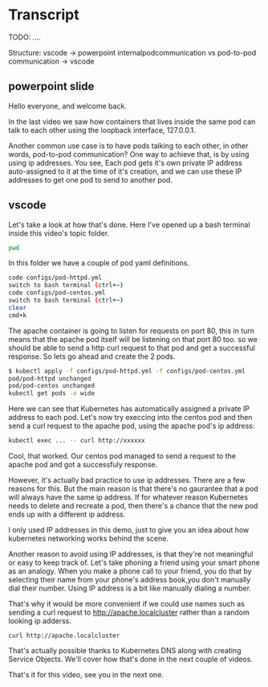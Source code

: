 # Transcript

TODO: ....

Structure:
vscode
-> powerpoint internalpodcommunication vs pod-to-pod communication
-> vscode


## powerpoint slide

Hello everyone, and welcome back.


In the last video we saw how containers that lives inside the same pod can talk to each other using the loopback interface, 127.0.0.1. 

Another common use case is to have pods talking to each other, in other words, pod-to-pod communication? One way to achieve that, is by using using ip addresses. You see,   Each pod gets it's own private IP address auto-assigned to it at the time of it's creation, and we can use these IP addresses to get one pod to send    to another pod. 

## vscode

Let's take a look at how that's done. Here I've opened up a bash terminal inside this video's topic folder.

```bash
pwd
```

In this folder we have a couple of pod yaml definitions.

```bash
code configs/pod-httpd.yml 
switch to bash terminal (ctrl+~) 
code configs/pod-centos.yml 
switch to bash terminal (ctrl+~) 
clear
cmd+k

```

The apache container is going to listen for requests on port 80, this in turn means that the apache pod itself will be listening on that port 80 too. so we should be able to send a http curl request to that pod and get a successful response. So lets go ahead and create the 2 pods.  



```bash
$ kubectl apply -f configs/pod-httpd.yml -f configs/pod-centos.yml
pod/pod-httpd unchanged
pod/pod-centos unchanged
kubectl get pods -o wide
```

Here we can see that Kubernetes has automatically assigned a private IP address to each pod. Let's now try execcing into the centos pod and then send a curl request to the apache pod, using the apache pod's     ip address:


```bash
kubectl exec ... -- curl http://xxxxxx
```

Cool, that worked. Our centos pod managed to send a request to the apache pod and got a successfuly response. 

However, it's actually bad practice to use ip addresses. There are a few reasons for this. But the main reason is that there's no gaurantee that a pod will always have the same ip address. If for whatever reason Kubernetes needs to delete and recreate a pod, then there's a chance that the new pod ends up with a different ip address. 

I only used IP addresses in this demo, just to give you an idea about how kubernetes networking works behind the scene.

Another reason to avoid using IP addresses, is that they're not meaningful or easy to keep track of. Let's take phoning a friend using your smart phone as an analogy. When you make a phone call to your friend, you do that by selecting their name from your phone's   address book,you don't manually dial their number. Using IP address is a bit like manually dialing a number. 

That's why it would be more convenient if we could use names such as sending a curl request to http://apache.localcluster rather than a random looking ip adderss. 

```popup
curl http://apache.localcluster
```


That's actually possible thanks to Kubernetes DNS along with creating Service Objects. We'll cover how that's done in the next couple of videos. 

That's it for this video, see you in the next one. 